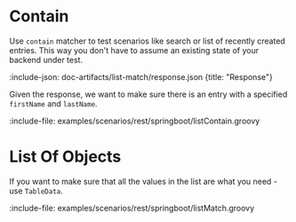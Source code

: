 # Contain

Use `contain` matcher to test scenarios like search or list of recently created entries. 
This way you don't have to assume an existing state of your backend under test.
 
:include-json: doc-artifacts/list-match/response.json {title: "Response"}

Given the response, we want to make sure there is an entry with a specified `firstName` and `lastName`.
 
:include-file: examples/scenarios/rest/springboot/listContain.groovy

# List Of Objects

If you want to make sure that all the values in the list are what you need - use `TableData`.

:include-file: examples/scenarios/rest/springboot/listMatch.groovy
